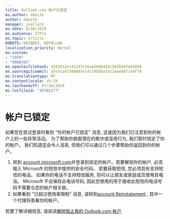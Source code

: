 ```yaml
---
title: Outlook.com 帐户已锁定
ms.author: daeite
author: daeite
manager: joallard
ms.date: 4/30/2019
ms.audience: ITPro
ms.topic: article
ROBOTS: NOINDEX, NOFOLLOW
localization_priority: Normal
ms.custom:
- "1979"
- "9000345"
ms.openlocfilehash: d241612ec41247c36aa5806429c5b7b547e02098
ms.sourcegitcommit: a7e5ca472000dfec471950bafd12eee8d7144f74
ms.translationtype: MT
ms.contentlocale: zh-CN
ms.lasthandoff: 07/16/2019
ms.locfileid: "35701277"
---
```

# <a name="account-locked"></a>帐户已锁定

如果您在尝试登录时看到 "你的帐户已锁定" 消息, 这是因为我们已注意到你的帐户上的一些异常活动。 为了帮助你抵御潜在的欺诈或滥用行为, 我们暂时锁定了你的帐户。 我们知道这会令人沮丧, 但我们可以通过几个步骤帮助你返回到你的帐户。

1. 转到 [account.microsoft.com](https://go.microsoft.com/fwlink/?linkid=2090484)并登录到锁定的帐户。若要解锁你的帐户, 必须输入 Microsoft 的短信中提供的安全代码。 若要获取短信, 您必须具有支持短信的电话。 如果你的电话不支持短信服务, 则可以让朋友或家庭成员使用其电话。 Microsoft 不会保存此电话号码, 因此您使用的用于接收此短信的电话号码不需要与您的帐户相关联。
2. 如果看到 "已超过使用率限制" 消息, 请转到[account Reinstatement](https://go.microsoft.com/fwlink/?linkid=2090483) , 其中一个代理将查看你的帐户。

若要了解详细信息, 请阅读[解除阻止我的 Outlook.com 帐户](https://support.office.com/article/f4ad2701-d166-4d8b-8a6a-9af2a1f8a4c4?wt.mc_id=Office_Outlook_com_Alchemy) 